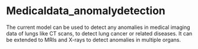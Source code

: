 # Medicaldata_anomalydetection  
The current model can be used to detect any anomalies in medical imaging data of lungs like CT scans, to detect lung cancer or related diseases. It can be extended to MRIs and X-rays to detect anomalies in multiple organs.
